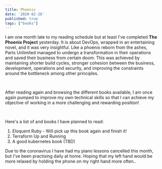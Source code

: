 ```yaml
---
title: Phoenix
date: '2020-02-26'
published: true
tags: ["books"]
---
```

I am one month late to my reading schedule but at least I've completed **The Phoenix Project** yesterday. It is about DevOps, wrapped in an entertaining novel, and it was very insightful. Like a phoenix reborn from the ashes, Parts Unlimited managed to undergo a transformation in their operations and saved their business from certain doom. This was achieved by maintaining shorter build cycles, stronger cohesion between the business, development, operations and security, and improving the constraints around the bottleneck among other principles.

&nbsp;

After reading again and browsing the different books available, I am once again pumped to improve my own technical skills so that I can achieve my objective of working in a more challenging and rewarding position!

&nbsp;

Here's a list of and books I have planned to read:

1. Eloquent Ruby - Will pick up this book again and finish it!
2. Terraform Up and Running
3. A good kubernetes book (TBD)

Due to the coronavirus I have had my piano lessons cancelled this month, but I've been practising daily at home. Hoping that my left hand would be more relaxed by holding the phone on my right hand more often..